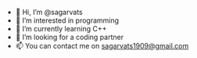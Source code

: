- 👋 Hi, I’m @sagarvats
- 👀 I’m interested in programming
- 🌱 I’m currently learning C++ 
- 💞️ I’m looking for a coding partner
- 📫 You can contact me on sagarvats1909@gmail.com

<!---
sagarvats/sagarvats is a ✨ special ✨ repository because its `README.md` (this file) appears on your GitHub profile.
You can click the Preview link to take a look at your changes.
--->
